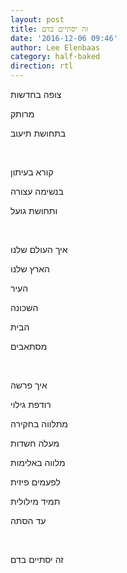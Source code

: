 ```yaml
---
layout: post
title: זה יסתיים בדם
date: '2016-12-06 09:46'
author: Lee Elenbaas
category: half-baked
direction: rtl
---
```


צופה בחדשות

מרותק

בתחושת תיעוב

<br>

קורא בעיתון

בנשימה עצורה

ותחושת גועל

<br>

איך העולם שלנו

הארץ שלנו

העיר

השכונה

הבית

מסתאבים

<br>

איך פרשה

רודפת גילוי

מתלווה בחקירה

מעלה חשדות

מלווה באלימות

לפעמים פיזית

תמיד מילולית

עד הסתה

<br>

זה יסתיים בדם
